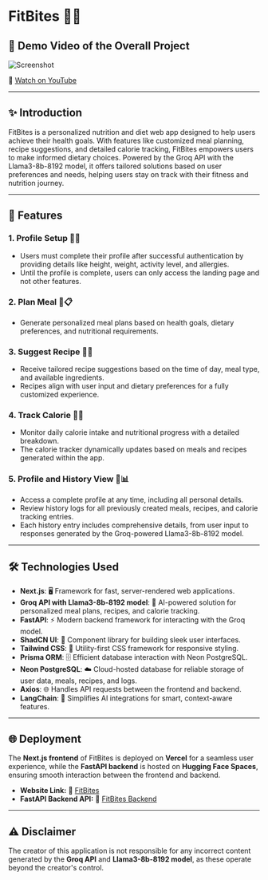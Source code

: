 # FitBites 🍎🥗  

## 🎥 **Demo Video of the Overall Project**  

![Screenshot](https://github.com/user-attachments/assets/63110cd6-ea64-4dd2-82aa-b7dc61a06d81)  

🔗 [Watch on YouTube](https://www.youtube.com/watch?v=f5BVZJVF8mQ)  

---

## ✨ **Introduction**  
FitBites is a personalized nutrition and diet web app designed to help users achieve their health goals. With features like customized meal planning, recipe suggestions, and detailed calorie tracking, FitBites empowers users to make informed dietary choices. Powered by the Groq API with the Llama3-8b-8192 model, it offers tailored solutions based on user preferences and needs, helping users stay on track with their fitness and nutrition journey.  

---

## 🌟 **Features**  

### 1. **Profile Setup** 📝👤  
   - Users must complete their profile after successful authentication by providing details like height, weight, activity level, and allergies.  
   - Until the profile is complete, users can only access the landing page and not other features.  

### 2. **Plan Meal** 🍴📋  
   - Generate personalized meal plans based on health goals, dietary preferences, and nutritional requirements.  

### 3. **Suggest Recipe** 🍳✨  
   - Receive tailored recipe suggestions based on the time of day, meal type, and available ingredients.  
   - Recipes align with user input and dietary preferences for a fully customized experience.  

### 4. **Track Calorie** 🔢🔥  
   - Monitor daily calorie intake and nutritional progress with a detailed breakdown.  
   - The calorie tracker dynamically updates based on meals and recipes generated within the app.  

### 5. **Profile and History View** 📂📊  
   - Access a complete profile at any time, including all personal details.  
   - Review history logs for all previously created meals, recipes, and calorie tracking entries.  
   - Each history entry includes comprehensive details, from user input to responses generated by the Groq-powered Llama3-8b-8192 model.  

---

## 🛠️ **Technologies Used**  

- **Next.js**: 🖥️ Framework for fast, server-rendered web applications.  
- **Groq API with Llama3-8b-8192 model**: 🤖 AI-powered solution for personalized meal plans, recipes, and calorie tracking.  
- **FastAPI**: ⚡ Modern backend framework for interacting with the Groq model.  
- **ShadCN UI**: 🎨 Component library for building sleek user interfaces.  
- **Tailwind CSS**: 💅 Utility-first CSS framework for responsive styling.  
- **Prisma ORM**: 🗄️ Efficient database interaction with Neon PostgreSQL.  
- **Neon PostgreSQL**: ☁️ Cloud-hosted database for reliable storage of user data, meals, recipes, and logs.  
- **Axios**: 🌐 Handles API requests between the frontend and backend.  
- **LangChain**: 🧠 Simplifies AI integrations for smart, context-aware features.  

---

## 🌐 **Deployment**  

The **Next.js frontend** of FitBites is deployed on **Vercel** for a seamless user experience, while the **FastAPI backend** is hosted on **Hugging Face Spaces**, ensuring smooth interaction between the frontend and backend.  

- **Website Link:** 🔗 [FitBites](https://fitbites-som.vercel.app/)  
- **FastAPI Backend API:** 🔗 [FitBites Backend](https://som11-fitbitesbackendfastapi.hf.space)  

---

## ⚠️ **Disclaimer**  
The creator of this application is not responsible for any incorrect content generated by the **Groq API** and **Llama3-8b-8192 model**, as these operate beyond the creator's control.

